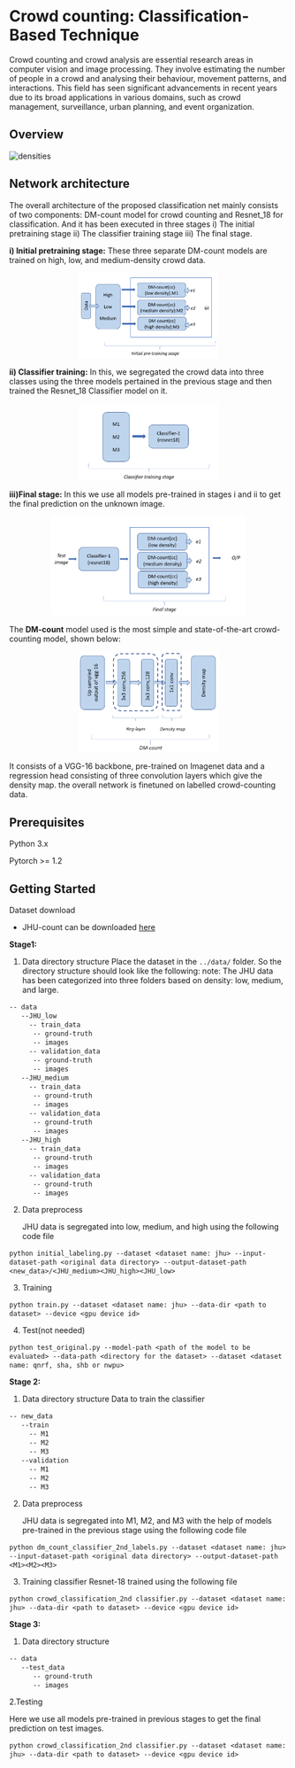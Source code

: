 
# Crowd counting: Classification-Based Technique

Crowd counting and crowd analysis are essential research areas in computer vision and image processing. They involve estimating the number of people in a crowd and analysing their behaviour, movement patterns, and interactions. This field has seen significant advancements in recent years due to its broad applications in various domains, such as crowd management, surveillance, urban planning, and event organization.


## Overview

![densities](https://github.com/Pshubham1012/Classification-approach/assets/124425044/ca18705a-8db4-4bfd-a1ff-fe2b64d25719)

## Network architecture
The overall architecture of the proposed classification net mainly consists of two components: DM-count model for crowd counting and Resnet_18 for classification. And it has been executed in three stages i) The initial pretraining stage ii) The classifier training stage iii) The final stage.

**i) Initial pretraining stage:** 
These three separate DM-count models are trained on high, low, and medium-density crowd data.
<p align="center">
  <img src="https://github.com/Pshubham1012/Classification-approach/raw/main/images/st1.png" alt="Image" width="50%" height="50%">
</p>


   

**ii) Classifier training:**
In this, we segregated the crowd data into three classes using the three models pertained in the previous stage and then trained the Resnet_18 Classifier model on it.

<p align="center">
  <img src="https://github.com/Pshubham1012/Classification-approach/raw/main/images/st2.png" alt="Image" style="width: 50%; height: 50%;">
</p>

**iii)Final stage:**
In this we use all models pre-trained in stages i and ii to get the final prediction on the unknown image.

<p align="center">
  <img src="https://github.com/Pshubham1012/Classification-approach/raw/main/images/st3.png" alt="Image" style="width: 70%; height: 70%;">
</p>

The **DM-count** model used is the most simple and state-of-the-art crowd-counting model, shown below:

<p align="center">
  <img src="https://github.com/Pshubham1012/Classification-approach/raw/main/images/dm count.png" alt="Image" style="width: 50%; height: 50%;">
</p>

It consists of a VGG-16 backbone, pre-trained on Imagenet data and a regression head consisting of three convolution layers which give the density map. the overall network is finetuned on labelled crowd-counting data.
## Prerequisites

Python 3.x

Pytorch >= 1.2


## Getting Started
Dataset download

+ JHU-count can be downloaded [here](http://www.crowd-counting.com/#download)

**Stage1:**
1. Data directory structure
Place the dataset in the `../data/` folder. So the directory structure should look like the following:
note: The JHU data has been categorized into three folders based on density: low, medium, and large.
```
-- data
   --JHU_low
     -- train_data
      -- ground-truth
      -- images
     -- validation_data
      -- ground-truth
      -- images
   --JHU_medium
     -- train_data
      -- ground-truth
      -- images
     -- validation_data
      -- ground-truth
      -- images
   --JHU_high
     -- train_data
      -- ground-truth
      -- images
     -- validation_data
      -- ground-truth
      -- images
```
2. Data preprocess

   JHU data is segregated into low, medium, and high using the following code file

```
python initial_labeling.py --dataset <dataset name: jhu> --input-dataset-path <original data directory> --output-dataset-path <new_data>/<JHU_medium><JHU_high><JHU_low> 
```

3. Training

```
python train.py --dataset <dataset name: jhu> --data-dir <path to dataset> --device <gpu device id>
```

4. Test(not needed)

```
python test_original.py --model-path <path of the model to be evaluated> --data-path <directory for the dataset> --dataset <dataset name: qnrf, sha, shb or nwpu>
```
**Stage 2:**
1. Data directory structure
  Data to train the classifier
```
-- new_data
   --train
     -- M1
     -- M2
     -- M3
   --validation
     -- M1
     -- M2
     -- M3
```
2. Data preprocess

   JHU data is segregated into M1, M2, and M3 with the help of models pre-trained in the previous stage using the following code file

```
python dm_count_classifier_2nd_labels.py --dataset <dataset name: jhu> --input-dataset-path <original data directory> --output-dataset-path <M1><M2><M3> 
```

3. Training
  classifier Resnet-18 trained using the following file
```
python crowd_classification_2nd classifier.py --dataset <dataset name: jhu> --data-dir <path to dataset> --device <gpu device id>
```

**Stage 3:**
1. Data directory structure
   
```
-- data
   --test_data
      -- ground-truth
      -- images
```

2.Testing

  Here we use all models pre-trained in previous stages to get the final prediction on test images.

```
python crowd_classification_2nd classifier.py --dataset <dataset name: jhu> --data-dir <path to dataset> --device <gpu device id>
```
